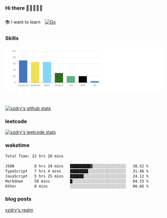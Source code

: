 ### Hi there 👋👋👋👋👋

 :books: I want to learn <a href="https://go.dev/" target="_blank"><img style="margin: 10px" src="https://profilinator.rishav.dev/skills-assets/go-original.svg" alt="Go" height="50" /></a>  

### Skills
![](img/2022-09-05-22-04-20.png)

<br />

[![xzdry's github stats](https://github-readme-stats.vercel.app/api?username=xzdry&count_private=true&show_icons=true&theme=vue)](https://github.com/xzdry)

### leetcode
[![xzdry's leetcode stats](https://leetcard.jacoblin.cool/xzdry-2?theme=light&font=Anek%20Kannada&site=cn)](https://leetcode.cn/u/xzdry-2/)

### wakatime
<!--START_SECTION:waka-->

```text
Total Time: 22 hrs 20 mins

JSON         8 hrs 39 mins   █████████▓░░░░░░░░░░░░░░░   38.52 %
TypeScript   7 hrs 4 mins    ████████░░░░░░░░░░░░░░░░░   31.46 %
JavaScript   5 hrs 25 mins   ██████░░░░░░░░░░░░░░░░░░░   24.12 %
Markdown     58 mins         █░░░░░░░░░░░░░░░░░░░░░░░░   04.33 %
Other        8 mins          ░░░░░░░░░░░░░░░░░░░░░░░░░   00.66 %
```

<!--END_SECTION:waka-->

### blog posts
[xzdry's realm](https://www.justdry.net/)
